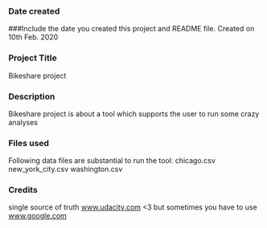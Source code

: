 ### Date created
###Include the date you created this project and README file.
Created on 10th Feb. 2020
### Project Title
Bikeshare project 

### Description
Bikeshare project is about a tool which supports the user to run some crazy analyses

### Files used
Following data files are substantial to run the tool:
chicago.csv
new_york_city.csv
washington.csv 

### Credits
single source of truth www.udacity.com <3
but sometimes you have to use www.google.com

